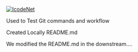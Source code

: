 [![IcodeNet](https://circleci.com/gh/IcodeNet/GitFundamentals.svg?style=svg&circle-token=1e96e049adcad5c785969446064dc1bb72b7741d)](https://app.circleci.com/pipelines/github/IcodeNet/GitFundamentals)

Used to Test Git commands and workflow

Created Locally README.md

We modified the README.md in the downstream....
